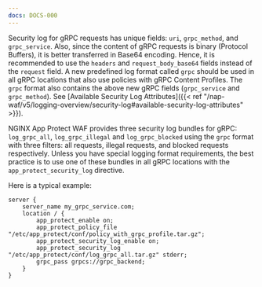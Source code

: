 ```yaml
---
docs: DOCS-000
---
```


Security log for gRPC requests has unique fields: `uri`, `grpc_method`, and `grpc_service`. Also, since the content of gRPC requests is binary (Protocol Buffers), it is better transferred in Base64 encoding. Hence, it is recommended to use the `headers` and `request_body_base64` fields instead of the `request` field. A new predefined log format called `grpc` should be used in all gRPC locations that also use policies with gRPC Content Profiles.
The `grpc` format also contains the above new gRPC fields (`grpc_service` and `grpc_method`). See [Available Security Log Attributes]({{< ref "/nap-waf/v5/logging-overview/security-log#available-security-log-attributes" >}}).

NGINX App Protect WAF provides three security log bundles for gRPC: `log_grpc_all`, `log_grpc_illegal` and `log_grpc_blocked` using the `grpc` format with three filters: all requests, illegal requests, and blocked requests respectively. Unless you have special logging format requirements, the best practice is to use one of these bundles in all gRPC locations with the `app_protect_security_log` directive.

Here is a typical example:

```nginx
server {
    server_name my_grpc_service.com;
    location / {
        app_protect_enable on;
        app_protect_policy_file "/etc/app_protect/conf/policy_with_grpc_profile.tar.gz";
        app_protect_security_log_enable on;
        app_protect_security_log "/etc/app_protect/conf/log_grpc_all.tar.gz" stderr;
        grpc_pass grpcs://grpc_backend;
    }
}
```